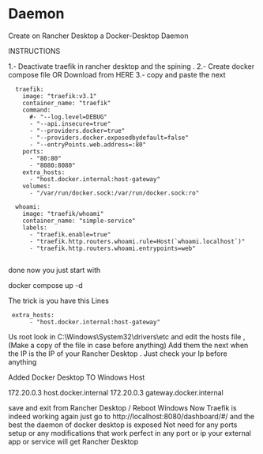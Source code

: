 # Daemon
Create on Rancher Desktop a Docker-Desktop Daemon 

 INSTRUCTIONS 
 
1.- Deactivate traefik in rancher desktop and the spining .
2.- Create docker compose file OR Download from HERE
3.- copy and paste the next

```
  traefik:
    image: "traefik:v3.1"
    container_name: "traefik"
    command:
      #- "--log.level=DEBUG"
      - "--api.insecure=true"
      - "--providers.docker=true"
      - "--providers.docker.exposedbydefault=false"
      - "--entryPoints.web.address=:80"
    ports:
      - "80:80"
      - "8080:8080"
    extra_hosts:
      - "host.docker.internal:host-gateway"
    volumes:
      - "/var/run/docker.sock:/var/run/docker.sock:ro"

  whoami:
    image: "traefik/whoami"
    container_name: "simple-service"
    labels:
      - "traefik.enable=true"
      - "traefik.http.routers.whoami.rule=Host(`whoami.localhost`)"
      - "traefik.http.routers.whoami.entrypoints=web"
	  
```
done now you just start with 

docker compose up -d

The trick is you have this Lines

```
 extra_hosts:
      - "host.docker.internal:host-gateway"
```

Us root look in C:\Windows\System32\drivers\etc
and edit the hosts file , (Make a copy of the file in case before anything)
Add  them the next when the IP is the IP of your Rancher Desktop . Just check your Ip before anything 

 Added Docker Desktop TO Windows Host
 
172.20.0.3 host.docker.internal
172.20.0.3 gateway.docker.internal

save and exit from Rancher Desktop / Reboot Windows 
Now Traefik is indeed working again just go to http://localhost:8080/dashboard/#/ and the best the daemon of docker desktop is exposed 
Not need for any ports setup or any modifications that work perfect in any port or ip your external app or service will get Rancher Desktop
